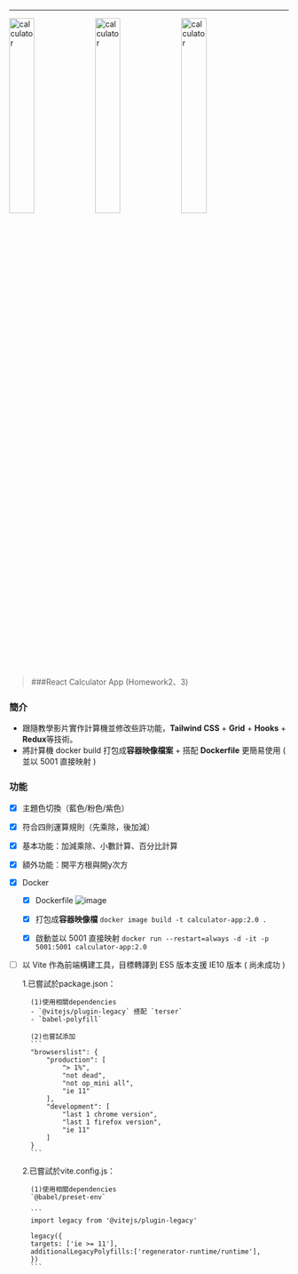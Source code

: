 ----

<img src="https://user-images.githubusercontent.com/105697987/188320734-20f67bdd-ae83-43f0-b704-8d5a443f0c7f.png" width="30%" height="30%" alt="calculator"/>   <img src="https://user-images.githubusercontent.com/105697987/188320827-3bf60f29-08ea-4c7b-aafe-b22924670693.png" width="30%" height="30%" alt="calculator"/>   <img src="https://user-images.githubusercontent.com/105697987/188320859-eeb40ac0-40b0-4714-bd0c-a9d5bdcd6cbc.png" width="30%" height="30%" alt="calculator"/>

> ###React Calculator App (Homework2、3)

### 簡介
*  跟隨教學影片實作計算機並修改些許功能，**Tailwind CSS** + **Grid** + **Hooks** + **Redux**等技術。
*  將計算機 docker build 打包成**容器映像檔案** + 搭配 **Dockerfile** 更簡易使用 ( 並以 5001 直接映射 )

### 功能
- [x] 主題色切換（藍色/粉色/紫色）
- [x] 符合四則運算規則（先乘除，後加減）
- [x] 基本功能：加減乘除、小數計算、百分比計算
- [x] 額外功能：開平方根與開y次方
- [x] Docker
    - [x] Dockerfile
	![image](https://user-images.githubusercontent.com/105697987/188306639-1d6cc4e5-2fc1-4451-883c-4c59778eaee9.png)
	
    - [x] 打包成**容器映像檔**
	`docker image build -t calculator-app:2.0 .
`
    - [x] 啟動並以 5001 直接映射
	`docker run --restart=always -d -it -p 5001:5001 calculator-app:2.0`
- [ ] 以 Vite 作為前端構建工具，目標轉譯到 ES5 版本支援 IE10 版本 ( 尚未成功 )

	1.已嘗試於package.json：

		(1)使用相關dependencies
		- `@vitejs/plugin-legacy` 搭配 `terser`
		- `babel-polyfill`

		(2)也嘗試添加
		```
		"browserslist": {
			"production": [
				"> 1%",
				"not dead",
				"not op_mini all",
				"ie 11"
			],
			"development": [
				"last 1 chrome version",
				"last 1 firefox version",
				"ie 11"
			]
		}
		```

	2.已嘗試於vite.config.js：

		(1)使用相關dependencies
		`@babel/preset-env`

		```
		import legacy from '@vitejs/plugin-legacy'

		legacy({
		targets: ['ie >= 11'],
		additionalLegacyPolyfills:['regenerator-runtime/runtime'],
		})
		```
